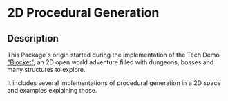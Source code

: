 # 2D Procedural Generation



## Description

This Package`s origin started during the implementation of the Tech Demo ["Blocket"](""), an 2D open world adventure filled with dungeons, bosses and many structures to explore.

It includes several implementations of procedural generation in a 2D space and examples explaining those.

